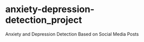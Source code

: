 # anxiety-depression-detection_project
Anxiety and Depression Detection Based on Social Media Posts
